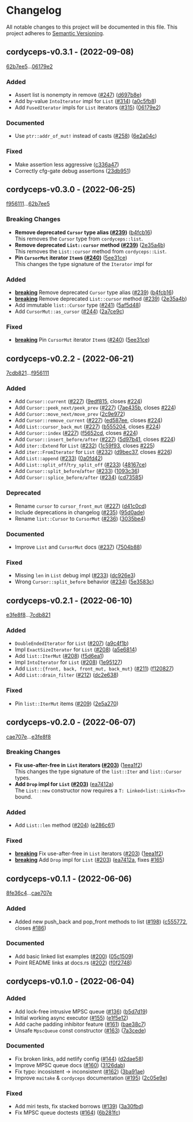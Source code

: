 # Changelog

All notable changes to this project will be documented in this file.
This project adheres to [Semantic Versioning](https://semver.org/spec/v2.0.0.html).

## cordyceps-v0.3.1 - (2022-09-08)

[62b7ee5](https://github.com/hawkw/mycelium/62b7ee5f7080d7843a0785be73977124590be526)...[06179e2](https://github.com/hawkw/mycelium/06179e2855e9b91c7abbe2c15fe319ecbce1af36)


### Added

- Assert list is nonempty in remove ([#247](https://github.com/hawkw/mycelium/issues/247)) ([d697b8e](https://github.com/hawkw/mycelium/d697b8e3d91321a21cc7058c6b59ec78f05e4951))
- Add by-value `IntoIterator` impl for `List` ([#314](https://github.com/hawkw/mycelium/issues/314)) ([a0c5fb8](https://github.com/hawkw/mycelium/a0c5fb8d438f4250f00b449ebff231bab262d8d9))
- Add `FusedIterator` impls for `List` iterators ([#315](https://github.com/hawkw/mycelium/issues/315)) ([06179e2](https://github.com/hawkw/mycelium/06179e2855e9b91c7abbe2c15fe319ecbce1af36))

### Documented

- Use `ptr::addr_of_mut!` instead of casts ([#258](https://github.com/hawkw/mycelium/issues/258)) ([6e2a04c](https://github.com/hawkw/mycelium/6e2a04cdc4996b9b896583c7d4c12fa4fe1b190c))

### Fixed

- Make assertion less aggressive ([c336a47](https://github.com/hawkw/mycelium/c336a47b4787395516535841baaec6898155670a))
- Correctly cfg-gate debug assertions ([23db951](https://github.com/hawkw/mycelium/23db951d19cf410e07ed4c2c47ead20d2b592d21))

## cordyceps-v0.3.0 - (2022-06-25)

[f956111](https://github.com/hawkw/mycelium/f9561111fceead952261355594fa46e9027ca8dd)...[62b7ee5](https://github.com/hawkw/mycelium/62b7ee5f7080d7843a0785be73977124590be526)

### <a id = "cordyceps-v0.3.0-breaking"></a>Breaking Changes
- **Remove deprecated `Cursor` type alias ([#239](https://github.com/hawkw/mycelium/issues/239))** ([b4fcb16](b4fcb160214b2d44b5c740e4eb3c666fcd8dec3d))<br />This removes the `Cursor` type from `cordyceps::list`.
- **Remove deprecated `List::cursor` method ([#239](https://github.com/hawkw/mycelium/issues/239))** ([2e35a4b](2e35a4b82d5b5faa2ebfcefdf8a94885b32c3a99))<br />This removes the `List::cursor` method from `cordyceps::List`.
- **Pin `CursorMut` iterator `Item`s ([#240](https://github.com/hawkw/mycelium/issues/240))** ([5ee31ce](5ee31cee2312639800f27358e2ea1b41481d185e))<br />This changes the type signature of the `Iterator` impl for

### Added

- [**breaking**](#cordyceps-v0.3.0-breaking) Remove deprecated `Cursor` type alias ([#239](https://github.com/hawkw/mycelium/issues/239)) ([b4fcb16](https://github.com/hawkw/mycelium/b4fcb160214b2d44b5c740e4eb3c666fcd8dec3d))
- [**breaking**](#cordyceps-v0.3.0-breaking) Remove deprecated `List::cursor` method ([#239](https://github.com/hawkw/mycelium/issues/239)) ([2e35a4b](https://github.com/hawkw/mycelium/2e35a4b82d5b5faa2ebfcefdf8a94885b32c3a99))
- Add immutable `list::Cursor` type ([#241](https://github.com/hawkw/mycelium/issues/241)) ([5af5d48](https://github.com/hawkw/mycelium/5af5d488e431c004d7496237aac39fb0572eb137))
- Add `CursorMut::as_cursor` ([#244](https://github.com/hawkw/mycelium/issues/244)) ([2a7ce9c](https://github.com/hawkw/mycelium/2a7ce9cc2fcda1808f327253092a5e8309aa882a))

### Fixed

- [**breaking**](#cordyceps-v0.3.0-breaking) Pin `CursorMut` iterator `Item`s ([#240](https://github.com/hawkw/mycelium/issues/240)) ([5ee31ce](https://github.com/hawkw/mycelium/5ee31cee2312639800f27358e2ea1b41481d185e))

## cordyceps-v0.2.2 - (2022-06-21)

[7cdb821](https://github.com/hawkw/mycelium/7cdb82146fdddfa564d0ba78536da0b7579a63e0)...[f956111](https://github.com/hawkw/mycelium/f9561111fceead952261355594fa46e9027ca8dd)


### Added

- Add `Cursor::current` ([#227](https://github.com/hawkw/mycelium/issues/227)) ([9edf815](https://github.com/hawkw/mycelium/9edf81534f68d59e656a9ea897c1aa058dcf5d61), closes [#224](https://github.com/hawkw/mycelium/issues/224))
- Add `Cursor::peek_next/peek_prev` ([#227](https://github.com/hawkw/mycelium/issues/227)) ([7ae435b](https://github.com/hawkw/mycelium/7ae435bab55736e4282e10203ce97abec6fb8fa1), closes [#224](https://github.com/hawkw/mycelium/issues/224))
- Add `Cursor::move_next/move_prev` ([2c9e972](https://github.com/hawkw/mycelium/2c9e9720e8270716631b23eb99e06f993c064e95))
- Add `Cursor::remove_current` ([#227](https://github.com/hawkw/mycelium/issues/227)) ([ed587ee](https://github.com/hawkw/mycelium/ed587eecd0e19e83d7233a8ba33120fe89e4b4e2), closes [#224](https://github.com/hawkw/mycelium/issues/224))
- Add `List::cursor_back_mut` ([#227](https://github.com/hawkw/mycelium/issues/227)) ([b555204](https://github.com/hawkw/mycelium/b5552046a65ce017d751acde3cee54d95726cf4c), closes [#224](https://github.com/hawkw/mycelium/issues/224))
- Add `Cursor::index` ([#227](https://github.com/hawkw/mycelium/issues/227)) ([f5652cd](https://github.com/hawkw/mycelium/f5652cdd02764321aea19bf12d2a8730604159ca), closes [#224](https://github.com/hawkw/mycelium/issues/224))
- Add `Cursor::insert_before/after` ([#227](https://github.com/hawkw/mycelium/issues/227)) ([5d97b41](https://github.com/hawkw/mycelium/5d97b4193829d89d246bc20b2d50cb6daba331e0), closes [#224](https://github.com/hawkw/mycelium/issues/224))
- Add `iter::Extend` for `List` ([#232](https://github.com/hawkw/mycelium/issues/232)) ([1c59f93](https://github.com/hawkw/mycelium/1c59f93a95b0ab8a806f29e948b2a7de640b26cf), closes [#225](https://github.com/hawkw/mycelium/issues/225))
- Add `iter::FromIterator` for `List` ([#232](https://github.com/hawkw/mycelium/issues/232)) ([d9bec37](https://github.com/hawkw/mycelium/d9bec377c84e14068445523395d06b107c36d7dc), closes [#226](https://github.com/hawkw/mycelium/issues/226))
- Add `List::append` ([#233](https://github.com/hawkw/mycelium/issues/233)) ([0a0fd42](https://github.com/hawkw/mycelium/0a0fd420b0047008cc5bab0d6451054a4757ce20))
- Add `List::split_off`/`try_split_off` ([#233](https://github.com/hawkw/mycelium/issues/233)) ([48167ce](https://github.com/hawkw/mycelium/48167ce50d9b4174b4783ff32f226ff9386deb78))
- Add `Cursor::split_before`/`after` ([#233](https://github.com/hawkw/mycelium/issues/233)) ([1093c36](https://github.com/hawkw/mycelium/1093c36bc5bc9aaf46ac0041fb947431b8cad461))
- Add `Cursor::splice_before/after` ([#234](https://github.com/hawkw/mycelium/issues/234)) ([cd73585](https://github.com/hawkw/mycelium/cd735857da9e0e00bac3eb67a9e294c55df4f99c))

### Deprecated

- Rename `cursor` to `cursor_front_mut` ([#227](https://github.com/hawkw/mycelium/issues/227)) ([d41c0cd](https://github.com/hawkw/mycelium/d41c0cd98355eea687ca4d2b82e729f05546e096))
- Include deprecations in changelog ([#235](https://github.com/hawkw/mycelium/issues/235)) ([95d0ade](https://github.com/hawkw/mycelium/95d0ade3c3faed2d393d1e8d00495ad3284143d3))
- Rename `list::Cursor` to `CursorMut` ([#236](https://github.com/hawkw/mycelium/issues/236)) ([3035be4](https://github.com/hawkw/mycelium/3035be4fef6ca619c2800cd4c22ae39fbef7b4ee))

### Documented

- Improve `List` and `CursorMut` docs ([#237](https://github.com/hawkw/mycelium/issues/237)) ([7504b88](https://github.com/hawkw/mycelium/7504b88ecd97683f1e22132b2822aabcee487d1a))

### Fixed

- Missing `len` in `List` debug impl ([#233](https://github.com/hawkw/mycelium/issues/233)) ([dc926e3](https://github.com/hawkw/mycelium/dc926e39757c4e5e07b1900527541010a61c9881))
- Wrong `Cursor::split_before` behavior ([#234](https://github.com/hawkw/mycelium/issues/234)) ([5e3583c](https://github.com/hawkw/mycelium/5e3583c387ca31d7a0703908cbefe31c1b81293d))

## cordyceps-v0.2.1 - (2022-06-10)

[e3fe8f8](https://github.com/hawkw/mycelium/e3fe8f84212fa5c4ac5865d36a3cad9267c98c7c)...[7cdb821](https://github.com/hawkw/mycelium/7cdb82146fdddfa564d0ba78536da0b7579a63e0)


### Added

- `DoubleEndedIterator` for `List` ([#207](https://github.com/hawkw/mycelium/issues/207)) ([a9c4f1b](https://github.com/hawkw/mycelium/a9c4f1b0697a9fcda834d550ef6f2bc34dc14a02))
- Impl `ExactSizeIterator` for `List` ([#208](https://github.com/hawkw/mycelium/issues/208)) ([a5e6814](https://github.com/hawkw/mycelium/a5e681415d7a43f4facd5f9b89d9b36f220a3a71))
- Add `list::IterMut` ([#208](https://github.com/hawkw/mycelium/issues/208)) ([f5d6ea1](https://github.com/hawkw/mycelium/f5d6ea1e65ef4f10dc256555be0ceafba7639cb0))
- Impl `IntoIterator` for `List` ([#208](https://github.com/hawkw/mycelium/issues/208)) ([1e95127](https://github.com/hawkw/mycelium/1e9512700d9f4635eb5e704f48defb6e3cce448a))
- Add `List::{front, back, front_mut, back_mut}` ([#211](https://github.com/hawkw/mycelium/issues/211)) ([f120827](https://github.com/hawkw/mycelium/f12082763bb18b4622b8de95a31b23432b904d69))
- Add `List::drain_filter` ([#212](https://github.com/hawkw/mycelium/issues/212)) ([dc2e638](https://github.com/hawkw/mycelium/dc2e638e056e183ac6eedfa7b821393f5447ba45))

### Fixed

- Pin `list::IterMut` items ([#209](https://github.com/hawkw/mycelium/issues/209)) ([2e5a270](https://github.com/hawkw/mycelium/2e5a270235fc6a31efe61f61c128463b96ab02a2))

## cordyceps-v0.2.0 - (2022-06-07)

[cae707e](https://github.com/hawkw/mycelium/cae707ea55a5a755e4eafbbce2cee1fd8751e212)...[e3fe8f8](https://github.com/hawkw/mycelium/e3fe8f84212fa5c4ac5865d36a3cad9267c98c7c)

### <a id = "cordyceps-v0.2.0-breaking"></a>Breaking Changes
- **Fix use-after-free in `List` iterators ([#203](https://github.com/hawkw/mycelium/issues/203))** ([1eea1f2](1eea1f2290f0a858851a1fcb39d6d95c7b51cf37))<br />This changes the type signature of the `list::Iter` and `list::Cursor`
types.
- **Add `Drop` impl for `List` ([#203](https://github.com/hawkw/mycelium/issues/203))** ([ea7412a](ea7412ac2d7b31e98d8a69390db7a5b975569d90))<br />The `List::new` constructor now requires a `T: Linked<list::Links<T>>`
bound.

### Added

- Add `List::len` method ([#204](https://github.com/hawkw/mycelium/issues/204)) ([e286c61](https://github.com/hawkw/mycelium/e286c61f642dc9601f83edf2c33a1dd7d1637447))

### Fixed

- [**breaking**](#cordyceps-v0.2.0-breaking) Fix use-after-free in `List` iterators ([#203](https://github.com/hawkw/mycelium/issues/203)) ([1eea1f2](https://github.com/hawkw/mycelium/1eea1f2290f0a858851a1fcb39d6d95c7b51cf37))
- [**breaking**](#cordyceps-v0.2.0-breaking) Add `Drop` impl for `List` ([#203](https://github.com/hawkw/mycelium/issues/203)) ([ea7412a](https://github.com/hawkw/mycelium/ea7412ac2d7b31e98d8a69390db7a5b975569d90), fixes [#165](https://github.com/hawkw/mycelium/issues/165))

## cordyceps-v0.1.1 - (2022-06-06)

[8fe36c4](https://github.com/hawkw/mycelium/8fe36c49d724e77711e42717044832c45db3ed34)...[cae707e](https://github.com/hawkw/mycelium/cae707ea55a5a755e4eafbbce2cee1fd8751e212)


### Added

- Added new push_back and pop_front methods to list ([#198](https://github.com/hawkw/mycelium/issues/198)) ([c555772](https://github.com/hawkw/mycelium/c555772adf1ac6a58f0039a0ac9c8dea8b0bd38b), closes [#186](https://github.com/hawkw/mycelium/issues/186))

### Documented

- Add basic linked list examples ([#200](https://github.com/hawkw/mycelium/issues/200)) ([05c1509](https://github.com/hawkw/mycelium/05c15096db926675fb5453ecde711fa90b446849))
- Point README links at docs.rs ([#202](https://github.com/hawkw/mycelium/issues/202)) ([f0f2748](https://github.com/hawkw/mycelium/f0f27480793c2ce61d4057dbad3913de14830324))

## cordyceps-v0.1.0 - (2022-06-04)


### Added

- Add lock-free intrusive MPSC queue ([#136](https://github.com/hawkw/mycelium/issues/136)) ([b5d7d19](https://github.com/hawkw/mycelium/b5d7d191d86554bc1c04ddb229b29ffd6fc346ac))
- Initial working async executor ([#155](https://github.com/hawkw/mycelium/issues/155)) ([e1f5e12](https://github.com/hawkw/mycelium/e1f5e12d1f3f5a4bd40339e007649c223de692f7))
- Add cache padding inhibitor feature ([#161](https://github.com/hawkw/mycelium/issues/161)) ([bae38c7](https://github.com/hawkw/mycelium/bae38c78c506971c3d6d2d80fc2263e20f1965c3))
- Unsafe `MpscQueue` const constructor ([#163](https://github.com/hawkw/mycelium/issues/163)) ([7a3cede](https://github.com/hawkw/mycelium/7a3cede678be7467c79047b7f93bdbf5ff3f5d3a))

### Documented

- Fix broken links, add netlify config ([#144](https://github.com/hawkw/mycelium/issues/144)) ([d2dae58](https://github.com/hawkw/mycelium/d2dae5859cfafc903d10e7e4148ded381b1e88b4))
- Improve MPSC queue docs ([#160](https://github.com/hawkw/mycelium/issues/160)) ([3126dab](https://github.com/hawkw/mycelium/3126dabe4c3ddc52319007e153bfa325cd594be2))
- Fix typo: incosistent -> inconsistent ([#162](https://github.com/hawkw/mycelium/issues/162)) ([3ba91ae](https://github.com/hawkw/mycelium/3ba91aef42372986a1c1edde499cfef51980b4ad))
- Improve `maitake` & `cordyceps` documentation ([#195](https://github.com/hawkw/mycelium/issues/195)) ([2c05e9e](https://github.com/hawkw/mycelium/2c05e9ecc9aaa061ab86569587529aa17a92e23a))

### Fixed

- Add miri tests, fix stacked borrows ([#139](https://github.com/hawkw/mycelium/issues/139)) ([3a30fbd](https://github.com/hawkw/mycelium/3a30fbd59ff84db6d802849516d79f64f0b68371))
- Fix MPSC queue doctests ([#164](https://github.com/hawkw/mycelium/issues/164)) ([6b281fc](https://github.com/hawkw/mycelium/6b281fc31e2ffcf29b844d7020a30518378cee76))

<!-- generated by git-cliff -->
